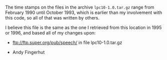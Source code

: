 The time stamps on the files in the archive `lpc10-1.0.tar.gz` range
from February 1990 until October 1993, which is earlier than my
involvement with this code, so all of that was written by others.

I believe this file is the same as the one I retrieved from this
location in 1995 or 1996, and based all of my changes upon:

+ ftp://ftp.super.org/pub/speech/ in file lpc10-1.0.tar.gz

- Andy Fingerhut
